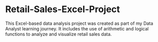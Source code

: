 # Retail-Sales-Excel-Project
This Excel-based data analysis project was created as part of my Data Analyst learning journey. It includes the use of arithmetic and logical functions to analyze and visualize retail sales data.
